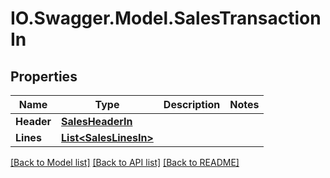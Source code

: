 # IO.Swagger.Model.SalesTransactionIn
## Properties

Name | Type | Description | Notes
------------ | ------------- | ------------- | -------------
**Header** | [**SalesHeaderIn**](SalesHeaderIn.md) |  | 
**Lines** | [**List&lt;SalesLinesIn&gt;**](SalesLinesIn.md) |  | 

[[Back to Model list]](../README.md#documentation-for-models) [[Back to API list]](../README.md#documentation-for-api-endpoints) [[Back to README]](../README.md)

